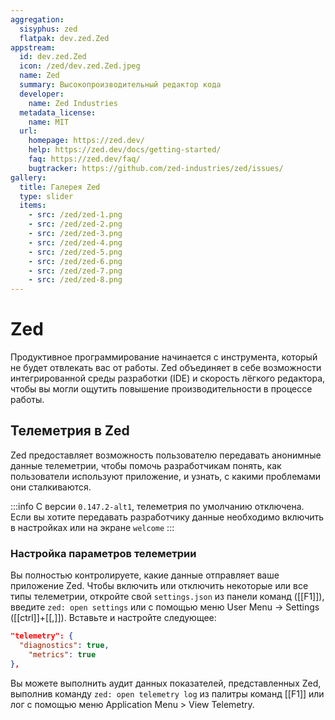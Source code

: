 ```yaml
---
aggregation:
  sisyphus: zed
  flatpak: dev.zed.Zed
appstream:
  id: dev.zed.Zed
  icon: /zed/dev.zed.Zed.jpeg
  name: Zed
  summary: Высокопроизводительный редактор кода
  developer:
    name: Zed Industries
  metadata_license:
    name: MIT
  url:
    homepage: https://zed.dev/
    help: https://zed.dev/docs/getting-started/
    faq: https://zed.dev/faq/
    bugtracker: https://github.com/zed-industries/zed/issues/
gallery:
  title: Галерея Zed
  type: slider
  items:
    - src: /zed/zed-1.png
    - src: /zed/zed-2.png
    - src: /zed/zed-3.png
    - src: /zed/zed-4.png
    - src: /zed/zed-5.png
    - src: /zed/zed-6.png
    - src: /zed/zed-7.png
    - src: /zed/zed-8.png
---
```


# Zed

Продуктивное программирование начинается с инструмента, который не будет отвлекать вас от работы. Zed объединяет в себе возможности интегрированной среды разработки (IDE) и скорость лёгкого редактора, чтобы вы могли ощутить повышение производительности в процессе работы.

<AGWGallery />

<!--@include: @apps/.parts/install/content-repo.md-->
<!--@include: @apps/.parts/install/content-flatpak.md-->

## Телеметрия в Zed

Zed предоставляет возможность пользователю передавать анонимные данные телеметрии, чтобы помочь разработчикам понять, как пользователи используют приложение, и узнать, с какими проблемами они сталкиваются.

:::info
C версии `0.147.2-alt1`, телеметрия по умолчанию отключена. Если вы хотите передавать разработчику данные необходимо включить в настройках или на экране `welcome`
:::

### Настройка параметров телеметрии

Вы полностью контролируете, какие данные отправляет ваше приложение Zed. Чтобы включить или отключить некоторые или все типы телеметрии, откройте свой `settings.json` из панели команд ([[F1]]), введите `zed: open settings` или с помощью меню User Menu -> Settings ([[ctrl]]+[[,]]). Вставьте и настройте следующее:

```json
"telemetry": {
  "diagnostics": true,
    "metrics": true
},
```

Вы можете выполнить аудит данных показателей, представленных Zed, выполнив команду `zed: open telemetry log` из палитры команд [[F1]] или лог с помощью меню Application Menu > View Telemetry.
